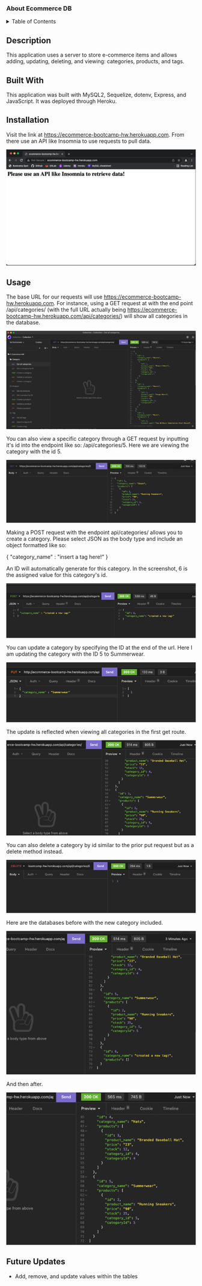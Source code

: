 ### About Ecommerce DB

<details>
<summary>Table of Contents</summary>
  <ol>
    <li><a href="#description">Description</a></li>
    <li><a href="#built-with">Built With</a></li>
    <li><a href="#installation">Installation</a></li>
    <li><a href="#usage">Usage</a></li>
    <li><a href="#future-updates">Future Updates</a></li>
  </ol>
</details>

## Description

This application uses a server to store e-commerce items and allows adding, updating, deleting, and viewing: categories, products, and tags.

## Built With

This application was built with MySQL2, Sequelize, dotenv, Express, and JavaScript. It was deployed through Heroku.

## Installation

Visit the link at https://ecommerce-bootcamp-hw.herokuapp.com. From there use an API like Insomnia to use requests to pull data.

![screenshot](./screenshots/1.png)

## Usage

The base URL for our requests will use https://ecommerce-bootcamp-hw.herokuapp.com. For instance,  using a GET request at with the end point /api/categories/ (with the full URL actually being https://ecommerce-bootcamp-hw.herokuapp.com/api/categories/) will show all categories in the database.

![screenshot](./screenshots/2.png)

You can also view a specific category through a GET request by inputting it's id into the endpoint like so: /api/categories/5. Here we are viewing the category with the id 5.

![screenshot](./screenshots/3.png)

Making a POST request with the endpoint api/categories/ allows you to create a category. Please select JSON as the body type and include an object formatted like so:

{
	"category_name" : "insert a tag here!"
}

An ID will automatically generate for this category. In the screenshot, 6 is the assigned value for this category's id.

![screenshot](./screenshots/4.png)

You can update a category by specifying the ID at the end of the url. Here I am updating the category with the ID 5 to Summerwear.

![screenshot](./screenshots/5.png)

The update is reflected when viewing all categories in the first get route.

![screenshot](./screenshots/6.png)

You can also delete a category by id similar to the prior put request but as a delete method instead.

![screenshot](./screenshots/7.png)

Here are the databases before with the new category included.

![screenshot](./screenshots/8.png)

And then after.

![screenshot](./screenshots/9.png)

## Future Updates

<ul>
  <li>Add, remove, and update values within the tables</li>
</ul>

